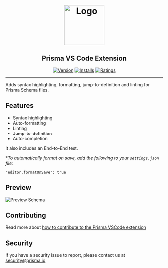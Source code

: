 <h1 align="center"><img src="./logo_white.png" alt="Logo" height="128" /></h1>
<h2 align="center">Prisma VS Code Extension</h2>
<div align="center">

[![Version](https://vsmarketplacebadge.apphb.com/version/prisma.Prisma.svg)](https://marketplace.visualstudio.com/items?itemName=Prisma.prisma)
[![Installs](https://vsmarketplacebadge.apphb.com/installs/prisma.Prisma.svg)](https://marketplace.visualstudio.com/items?itemName=Prisma.prisma)
[![Ratings](https://vsmarketplacebadge.apphb.com/rating/prisma.Prisma.svg)](https://marketplace.visualstudio.com/items?itemName=Prisma.prisma)

</div>
<hr>
Adds syntax highlighting, formatting, jump-to-definition and linting for Prisma Schema files.

## Features

* Syntax highlighting
* Auto-formatting
* Linting
* Jump-to-definition
* Auto-completion

It also includes an End-to-End test.

**To automatically format on save, add the following to your `settings.json` file:*
```
"editor.formatOnSave": true
```

## Preview

![Preview Schema](https://i.imgur.com/W80iRwE.png)

## Contributing

Read more about [how to contribute to the Prisma VSCode extension](./CONTRIBUTING.md)

## Security

If you have a security issue to report, please contact us at [security@prisma.io](mailto:security@prisma.io?subject=[GitHub]%20Prisma%202%20Security%20Report%20VSCode)
